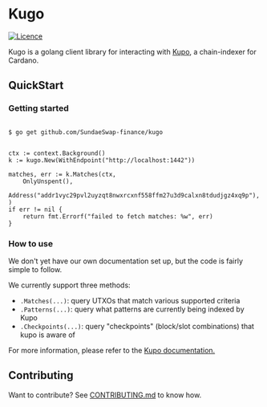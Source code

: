 # Kugo

[![Licence](https://img.shields.io/github/license/SundaeSwap-finance/kugo)](https://github.com/SundaeSwap-finance/kugo/blob/main/LICENSE)

Kugo is a golang client library for interacting with [Kupo](https://github.com/CardanoSolutions/kupo), a chain-indexer for Cardano.

## QuickStart

### Getting started

```console

$ go get github.com/SundaeSwap-finance/kugo

```

```golang

ctx := context.Background()
k := kugo.New(WithEndpoint("http://localhost:1442"))

matches, err := k.Matches(ctx,
    OnlyUnspent(),
    Address("addr1vyc29pvl2uyzqt8nwxrcxnf558ffm27u3d9calxn8tdudjgz4xq9p"),
)
if err != nil {
    return fmt.Errorf("failed to fetch matches: %w", err)
}

```

### How to use

We don't yet have our own documentation set up, but the code is fairly simple to follow.

We currently support three methods:
 - `.Matches(...)`: query UTXOs that match various supported criteria
 - `.Patterns(...)`: query what patterns are currently being indexed by Kupo
 - `.Checkpoints(...)`: query "checkpoints" (block/slot combinations) that kupo is aware of

For more information, please refer to the [Kupo documentation.](https://cardanosolutions.github.io/kupo)

## Contributing

Want to contribute? See [CONTRIBUTING.md](./CONTRIBUTING.md) to know how.
